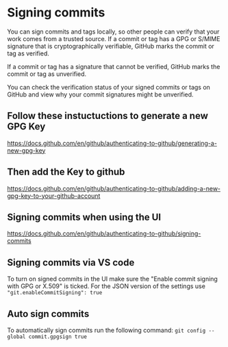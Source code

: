 # Signing commits

You can sign commits and tags locally, so other people can verify that your work comes from a trusted source. If a commit or tag has a GPG or S/MIME signature that is cryptographically verifiable, GitHub marks the commit or tag as verified.

If a commit or tag has a signature that cannot be verified, GitHub marks the commit or tag as unverified.

You can check the verification status of your signed commits or tags on GitHub and view why your commit signatures might be unverified. 

## Follow these instuctuctions to generate a new GPG Key
https://docs.github.com/en/github/authenticating-to-github/generating-a-new-gpg-key

## Then add the Key to github
https://docs.github.com/en/github/authenticating-to-github/adding-a-new-gpg-key-to-your-github-account

## Signing commits when using the UI
https://docs.github.com/en/github/authenticating-to-github/signing-commits

## Signing commits via VS code
To turn on signed commits in the UI make sure the "Enable commit signing with GPG or X.509" is ticked. For the JSON version of the settings use `"git.enableCommitSigning": true`

## Auto sign commits
To automatically sign commits run the following command:
`git config --global commit.gpgsign true`
